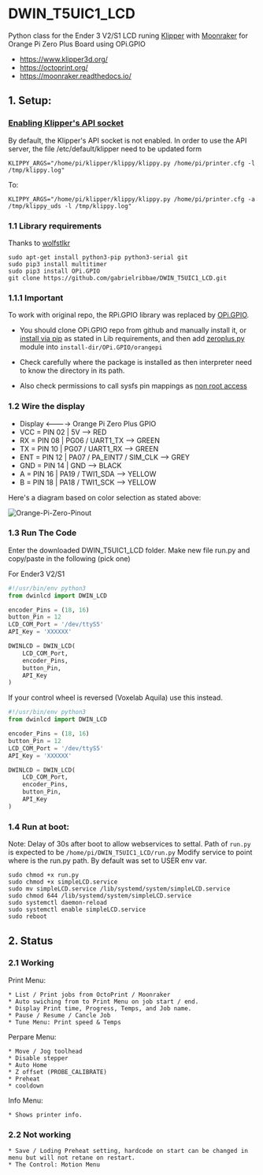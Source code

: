 # DWIN_T5UIC1_LCD

Python class for the Ender 3 V2/S1 LCD runing [Klipper](https://github.com/Klipper3d/klipper) with [Moonraker](https://github.com/arksine/moonraker) for Orange Pi Zero Plus Board using OPi.GPIO

- https://www.klipper3d.org/
- https://octoprint.org/
- https://moonraker.readthedocs.io/

## 1. Setup:

### [Enabling Klipper's API socket](https://www.klipper3d.org/API_Server.html)
  By default, the Klipper's API socket is not enabled. In order to use the API server, the file /etc/default/klipper need to be updated form

    KLIPPY_ARGS="/home/pi/klipper/klippy/klippy.py /home/pi/printer.cfg -l /tmp/klippy.log"
To:

    KLIPPY_ARGS="/home/pi/klipper/klippy/klippy.py /home/pi/printer.cfg -a /tmp/klippy_uds -l /tmp/klippy.log"

### 1.1 Library requirements 

  Thanks to [wolfstlkr](https://www.reddit.com/r/ender3v2/comments/mdtjvk/octoprint_klipper_v2_lcd/gspae7y)

  ```
  sudo apt-get install python3-pip python3-serial git
  sudo pip3 install multitimer
  sudo pip3 install OPi.GPIO
  git clone https://github.com/gabrielribbae/DWIN_T5UIC1_LCD.git
  ```

### 1.1.1 Important

To work with original repo, the RPi.GPIO library was replaced by [OPi.GPIO](https://github.com/rm-hull/OPi.GPIO). 

- You should clone OPi.GPIO repo from github and manually install it, or [install via pip](https://opi-gpio.readthedocs.io/en/latest/install.html) as stated in Lib requirements, and then add [zeroplus.py](https://github.com/rm-hull/OPi.GPIO/blob/master/orangepi/zero2.py) module into `install-dir/OPi.GPIO/orangepi`

- Check carefully where the package is installed as then interpreter need to know the directory in its path.

- Also check permissions to call sysfs pin mappings as [non root access](https://opi-gpio.readthedocs.io/en/latest/install.html#non-root-access)

### 1.2 Wire the display 

* Display <----> Orange Pi Zero Plus GPIO
* VCC	= PIN 02 | 5V --> RED
* RX	= PIN 08 | PG06 / UART1_TX --> GREEN
* TX	= PIN 10 | PG07 / UART1_RX --> GREEN
* ENT	= PIN 12 | PA07 / PA_EINT7 / SIM_CLK --> GREY
* GND	= PIN 14 | GND --> BLACK
* A	= PIN 16 | PA19 / TWI1_SDA --> YELLOW
* B	= PIN 18 | PA18 / TWI1_SCK --> YELLOW

Here's a diagram based on color selection as stated above:

![Orange-Pi-Zero-Pinout](https://user-images.githubusercontent.com/24323772/219821760-080476f0-08d2-47b2-a7fe-1276afe9f644.png)

### 1.3 Run The Code

Enter the downloaded DWIN_T5UIC1_LCD folder.
Make new file run.py and copy/paste in the following (pick one)

For Ender3 V2/S1
```python
#!/usr/bin/env python3
from dwinlcd import DWIN_LCD

encoder_Pins = (18, 16)
button_Pin = 12
LCD_COM_Port = '/dev/ttyS5'
API_Key = 'XXXXXX'

DWINLCD = DWIN_LCD(
	LCD_COM_Port,
	encoder_Pins,
	button_Pin,
	API_Key
)
```

If your control wheel is reversed (Voxelab Aquila) use this instead.
```python
#!/usr/bin/env python3
from dwinlcd import DWIN_LCD

encoder_Pins = (18, 16)
button_Pin = 12
LCD_COM_Port = '/dev/ttyS5'
API_Key = 'XXXXXX'

DWINLCD = DWIN_LCD(
	LCD_COM_Port,
	encoder_Pins,
	button_Pin,
	API_Key
)
```

### 1.4 Run at boot:

Note: Delay of 30s after boot to allow webservices to settal. Path of `run.py` is expected to be `/home/pi/DWIN_T5UIC1_LCD/run.py`
Modify service to point where is the run.py path. By default was set to USER env var.

   ```
   sudo chmod +x run.py
   sudo chmod +x simpleLCD.service
   sudo mv simpleLCD.service /lib/systemd/system/simpleLCD.service
   sudo chmod 644 /lib/systemd/system/simpleLCD.service
   sudo systemctl daemon-reload
   sudo systemctl enable simpleLCD.service
   sudo reboot
   ```
## 2. Status

### 2.1 Working

 Print Menu:
 
    * List / Print jobs from OctoPrint / Moonraker
    * Auto swiching from to Print Menu on job start / end.
    * Display Print time, Progress, Temps, and Job name.
    * Pause / Resume / Cancle Job
    * Tune Menu: Print speed & Temps

 Perpare Menu:
 
    * Move / Jog toolhead
    * Disable stepper
    * Auto Home
    * Z offset (PROBE_CALIBRATE)
    * Preheat
    * cooldown
 
 Info Menu:
 
    * Shows printer info.

### 2.2 Not working
    * Save / Loding Preheat setting, hardcode on start can be changed in menu but will not retane on restart.
    * The Control: Motion Menu
